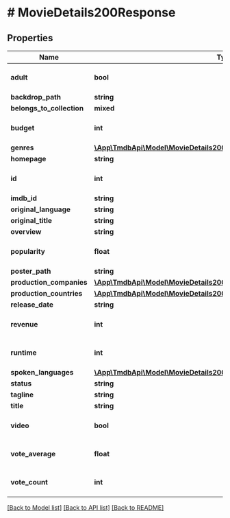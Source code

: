 # # MovieDetails200Response

## Properties

Name | Type | Description | Notes
------------ | ------------- | ------------- | -------------
**adult** | **bool** |  | [optional] [default to true]
**backdrop_path** | **string** |  | [optional]
**belongs_to_collection** | **mixed** |  | [optional]
**budget** | **int** |  | [optional] [default to 0]
**genres** | [**\App\TmdbApi\Model\MovieDetails200ResponseGenresInner[]**](MovieDetails200ResponseGenresInner.md) |  | [optional]
**homepage** | **string** |  | [optional]
**id** | **int** |  | [optional] [default to 0]
**imdb_id** | **string** |  | [optional]
**original_language** | **string** |  | [optional]
**original_title** | **string** |  | [optional]
**overview** | **string** |  | [optional]
**popularity** | **float** |  | [optional] [default to 0]
**poster_path** | **string** |  | [optional]
**production_companies** | [**\App\TmdbApi\Model\MovieDetails200ResponseProductionCompaniesInner[]**](MovieDetails200ResponseProductionCompaniesInner.md) |  | [optional]
**production_countries** | [**\App\TmdbApi\Model\MovieDetails200ResponseProductionCountriesInner[]**](MovieDetails200ResponseProductionCountriesInner.md) |  | [optional]
**release_date** | **string** |  | [optional]
**revenue** | **int** |  | [optional] [default to 0]
**runtime** | **int** |  | [optional] [default to 0]
**spoken_languages** | [**\App\TmdbApi\Model\MovieDetails200ResponseSpokenLanguagesInner[]**](MovieDetails200ResponseSpokenLanguagesInner.md) |  | [optional]
**status** | **string** |  | [optional]
**tagline** | **string** |  | [optional]
**title** | **string** |  | [optional]
**video** | **bool** |  | [optional] [default to true]
**vote_average** | **float** |  | [optional] [default to 0]
**vote_count** | **int** |  | [optional] [default to 0]

[[Back to Model list]](../../README.md#models) [[Back to API list]](../../README.md#endpoints) [[Back to README]](../../README.md)
